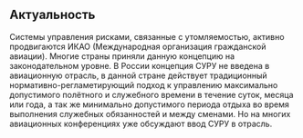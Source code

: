 ## Актуальность

Системы управления рисками, связанные с утомляемостью, активно продвигаются ИКАО (Международная организация гражданской авиации). Многие страны приняли данную концепцию на законодательном уровне. В России концепция СУРУ не введена в авиационную отрасль, в данной стране действует традиционный нормативно-регламетирующий подход к управлению максимально допустимого полётного и служебного времени в течение суток, месяца или года, а так же минимально допустимого периода отдыха во время выполнения служебных обязанностей и между сменами. Но на многих авиационных конференциях уже обсуждают ввод СУРУ в отрасль.